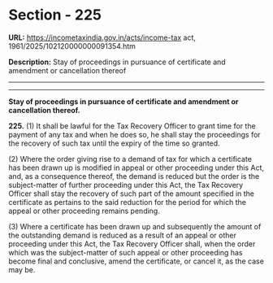 # Section - 225

**URL:** https://incometaxindia.gov.in/acts/income-tax act, 1961/2025/102120000000091354.htm

**Description:** Stay of proceedings in pursuance of certificate and amendment or cancellation thereof

---

****

**Stay of proceedings in pursuance of certificate and amendment or cancellation thereof.**

**225.** (1) It shall be lawful for the Tax Recovery Officer to grant time for the payment of any tax and when he does so, he shall stay the proceedings for the recovery of such tax until the expiry of the time so granted.

(2) Where the order giving rise to a demand of tax for which a certificate has been drawn up is modified in appeal or other proceeding under this Act, and, as a consequence thereof, the demand is reduced but the order is the subject-matter of further proceeding under this Act, the Tax Recovery Officer shall stay the recovery of such part of the amount specified in the certificate as pertains to the said reduction for the period for which the appeal or other proceeding remains pending.

(3) Where a certificate has been drawn up and subsequently the amount of the outstanding demand is reduced as a result of an appeal or other proceeding under this Act, the Tax Recovery Officer shall, when the order which was the subject-matter of such appeal or other proceeding has become final and conclusive, amend the certificate, or cancel it, as the case may be.